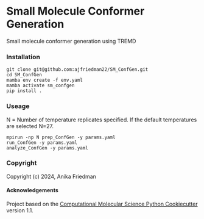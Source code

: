 Small Molecule Conformer Generation
==============================

Small molecule conformer generation using TREMD

### Installation
```pre
git clone git@github.com:ajfriedman22/SM_ConfGen.git
cd SM_ConfGen
mamba env create -f env.yaml
mamba activate sm_confgen
pip install .
```

### Useage
N = Number of temperature replicates specified. If the default temperatures are selected N=27.
```
mpirun -np N prep_ConfGen -y params.yaml
run_ConfGen -y params.yaml
analyze_ConfGen -y params.yaml
```

### Copyright

Copyright (c) 2024, Anika Friedman


#### Acknowledgements
 
Project based on the 
[Computational Molecular Science Python Cookiecutter](https://github.com/molssi/cookiecutter-cms) version 1.1.
